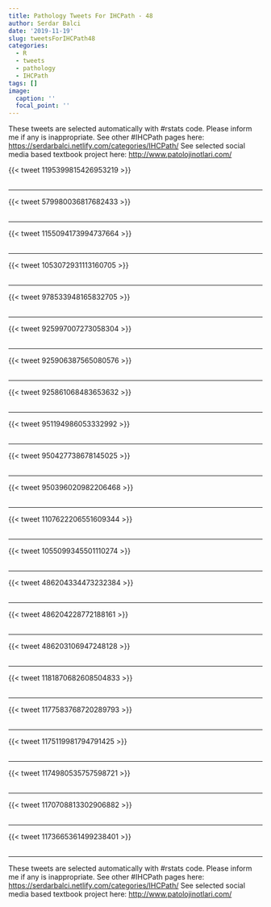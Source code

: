 ```yaml
---
title: Pathology Tweets For IHCPath - 48
author: Serdar Balci
date: '2019-11-19'
slug: tweetsForIHCPath48
categories:
  - R
  - tweets
  - pathology
  - IHCPath
tags: []
image:
  caption: ''
  focal_point: ''
---
```



These tweets are selected automatically with #rstats code. Please inform me if any is inappropriate.
See other #IHCPath pages here: https://serdarbalci.netlify.com/categories/IHCPath/ 
See selected social media based textbook project here: http://www.patolojinotlari.com/

{{< tweet 1195399815426953219 >}}
<br>
<br>
<hr>
{{< tweet 579980036817682433 >}}
<br>
<br>
<hr>
{{< tweet 1155094173994737664 >}}
<br>
<br>
<hr>
{{< tweet 1053072931113160705 >}}
<br>
<br>
<hr>
{{< tweet 978533948165832705 >}}
<br>
<br>
<hr>
{{< tweet 925997007273058304 >}}
<br>
<br>
<hr>
{{< tweet 925906387565080576 >}}
<br>
<br>
<hr>
{{< tweet 925861068483653632 >}}
<br>
<br>
<hr>
{{< tweet 951194986053332992 >}}
<br>
<br>
<hr>
{{< tweet 950427738678145025 >}}
<br>
<br>
<hr>
{{< tweet 950396020982206468 >}}
<br>
<br>
<hr>
{{< tweet 1107622206551609344 >}}
<br>
<br>
<hr>
{{< tweet 1055099345501110274 >}}
<br>
<br>
<hr>
{{< tweet 486204334473232384 >}}
<br>
<br>
<hr>
{{< tweet 486204228772188161 >}}
<br>
<br>
<hr>
{{< tweet 486203106947248128 >}}
<br>
<br>
<hr>
{{< tweet 1181870682608504833 >}}
<br>
<br>
<hr>
{{< tweet 1177583768720289793 >}}
<br>
<br>
<hr>
{{< tweet 1175119981794791425 >}}
<br>
<br>
<hr>
{{< tweet 1174980535757598721 >}}
<br>
<br>
<hr>
{{< tweet 1170708813302906882 >}}
<br>
<br>
<hr>
{{< tweet 1173665361499238401 >}}
<br>
<br>
<hr>


These tweets are selected automatically with #rstats code. Please inform me if any is inappropriate.
See other #IHCPath pages here: https://serdarbalci.netlify.com/categories/IHCPath/ 
See selected social media based textbook project here: http://www.patolojinotlari.com/
